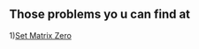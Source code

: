 ## Those problems yo u can find at

1)[Set Matrix Zero](https://www.codingninjas.com/codestudio/problem-details/set-matrix-zeros_3846774)
